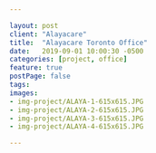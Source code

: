 ```yaml
---

layout: post
client: "Alayacare"
title:  "Alayacare Toronto Office"
date:   2019-09-01 10:00:30 -0500
categories: [project, office]
feature: true
postPage: false
tags:
images: 
- img-project/ALAYA-1-615x615.JPG
- img-project/ALAYA-2-615x615.JPG
- img-project/ALAYA-3-615x615.JPG
- img-project/ALAYA-4-615x615.JPG

---
```



